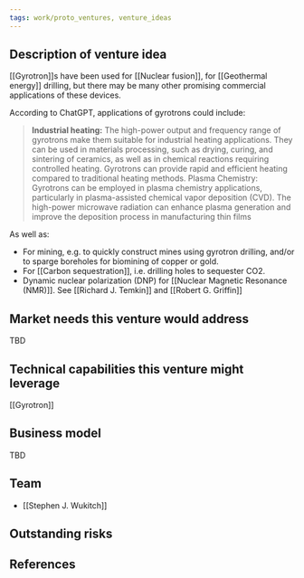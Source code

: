 ```yaml
---
tags: work/proto_ventures, venture_ideas
---
```


## Description of venture idea
[[Gyrotron]]s have been used for [[Nuclear fusion]], for [[Geothermal energy]] drilling, but there may be many other promising commercial applications of these devices.

According to ChatGPT, applications of gyrotrons could include:
>**Industrial heating:** The high-power output and frequency range of gyrotrons make them suitable for industrial heating applications. They can be used in materials processing, such as drying, curing, and sintering of ceramics, as well as in chemical reactions requiring controlled heating. Gyrotrons can provide rapid and efficient heating compared to traditional heating methods.
>Plasma Chemistry: Gyrotrons can be employed in plasma chemistry applications, particularly in plasma-assisted chemical vapor deposition (CVD). The high-power microwave radiation can enhance plasma generation and improve the deposition process in manufacturing thin films

As well as:
- For mining, e.g. to quickly construct mines using gyrotron drilling, and/or to sparge boreholes for biomining of copper or gold.
- For [[Carbon sequestration]], i.e. drilling holes to sequester CO2.
- Dynamic nuclear polarization (DNP) for [[Nuclear Magnetic Resonance (NMR)]]. See [[Richard J. Temkin]] and [[Robert G. Griffin]]

## Market needs this venture would address
TBD
## Technical capabilities this venture might leverage
[[Gyrotron]]
## Business model
TBD
## Team
- [[Stephen J. Wukitch]]
## Outstanding risks

## References
